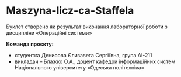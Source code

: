 # Maszyna-licz-ca-Staffela
Буклет створено як результат виконання лабораторної роботи з дисципліни «Операційні системи»

**Команда проєкту:**
+ студентка Денисова Єлизавета Сергіївна, група АІ-211
+ викладач – Блажко О.А., доцент кафедри інформаційних систем Національного університету «Одеська політехніка»
